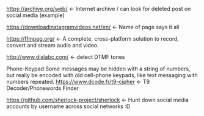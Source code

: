 https://archive.org/web/   <- Internet archive / can look for deleted post on social media (example)

https://downloadinstagramvideos.net/en/   <- Name of page says it all

https://ffmpeg.org/ <- A complete, cross-platform solution to record, convert and stream audio and video.

http://www.dialabc.com/   <- detect DTMF tones

Phone-Keypad
Some messages may be hidden with a string of numbers, but really be encoded with old cell-phone keypads, like text messaging with numbers repeated.
https://www.dcode.fr/t9-cipher   <- T9 Decoder/Phonewords Finder 

https://github.com/sherlock-project/sherlock <- Hunt down social media accounts by username across social networks :D 
